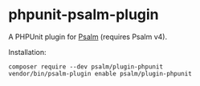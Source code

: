 # phpunit-psalm-plugin

A PHPUnit plugin for [Psalm](https://github.com/vimeo/psalm) (requires Psalm v4).

Installation:

```
composer require --dev psalm/plugin-phpunit
vendor/bin/psalm-plugin enable psalm/plugin-phpunit
```
